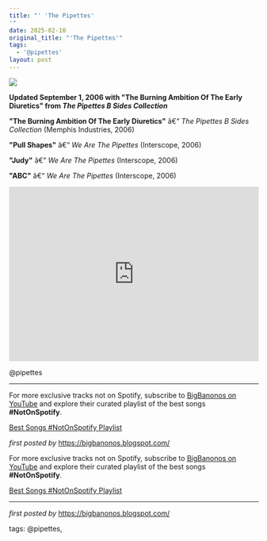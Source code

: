 ```yaml
---
title: "' 'The Pipettes'
'"
date: 2025-02-10
original_title: "'The Pipettes'"
tags:
  - '@pipettes'
layout: post
---
```

 <!-- The Pipettes -->
<img src="https://i.scdn.co/image/ab67616d0000b273f5df97de57e33aebc52743bf" /> <p><strong>Updated September 1, 2006 with "The Burning Ambition Of The Early Diuretics" from <em>The Pipettes B Sides Collection</em></strong></p> <p><strong>"The Burning Ambition Of The Early Diuretics"</strong> â€“ <em>The Pipettes B Sides Collection</em> (Memphis Industries, 2006)</p>
<p><strong>"Pull Shapes"</strong> â€“ <em>We Are The Pipettes</em> (Interscope, 2006)</p>
<p><strong>"Judy"</strong> â€“ <em>We Are The Pipettes</em> (Interscope, 2006)</p>
<p><strong>"ABC"</strong> â€“ <em>We Are The Pipettes</em> (Interscope, 2006)</p> <iframe src="https://open.spotify.com/embed/playlist/6wgByPSIGpOaqSU2HPsyxh?utm_source=generator" width="100%" height="352" frameBorder="0" allowfullscreen="" allow="autoplay; clipboard-write; encrypted-media; fullscreen; picture-in-picture" loading="lazy"></iframe> <p>@pipettes</p>
<hr /> <!-- Footer -->
<p>For more exclusive tracks not on Spotify, subscribe to <a href="https://www.youtube.com/@BigBanonos" target="_blank">BigBanonos on YouTube</a> and explore their curated playlist of the best songs <strong>#NotOnSpotify</strong>.</p> <p><a href="https://www.youtube.com/playlist?list=PLtuNtuTatqI0kFahUCbtbfenC_ET5O_tr" target="_blank">Best Songs #NotOnSpotify Playlist</a></p> <p><em>first posted by</em> <a href="https://bigbanonos.blogspot.com/" rel="noopener" target="_new">https://bigbanonos.blogspot.com/</a></p>


<!--Subscribe and Playlist Links-->
<div>
    <p>For more exclusive tracks not on Spotify, subscribe to <a href="https://www.youtube.com/@BigBanonos" target="_blank">BigBanonos on YouTube</a> and explore their curated playlist of the best songs <strong>#NotOnSpotify</strong>.</p>
    <p><a href="https://www.youtube.com/playlist?list=PLtuNtuTatqI0kFahUCbtbfenC_ET5O_tr" target="_blank">Best Songs #NotOnSpotify Playlist<br /></a></p></div>

<hr />

<p><em>first posted by</em> <a href="https://bigbanonos.blogspot.com/" rel="noopener" target="_new">https://bigbanonos.blogspot.com/</a></p>

<p>tags: @pipettes,</p>
